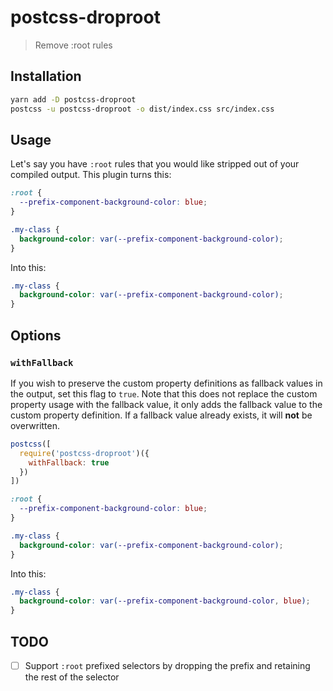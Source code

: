 # postcss-droproot
>
> Remove :root rules

## Installation

```sh
yarn add -D postcss-droproot
postcss -u postcss-droproot -o dist/index.css src/index.css
```

## Usage

Let's say you have `:root` rules that you would like stripped out of your compiled output. This plugin turns this:

```css
:root {
  --prefix-component-background-color: blue;
}

.my-class {
  background-color: var(--prefix-component-background-color);
}
```

Into this:

```css
.my-class {
  background-color: var(--prefix-component-background-color);
}
```

## Options

### `withFallback`

If you wish to preserve the custom property definitions as fallback values in the output, set this flag to `true`. Note that this does not replace the custom property usage with the fallback value, it only adds the fallback value to the custom property definition. If a fallback value already exists, it will **not** be overwritten.

```js
postcss([
  require('postcss-droproot')({
    withFallback: true
  })
])
```

```css
:root {
  --prefix-component-background-color: blue;
}

.my-class {
  background-color: var(--prefix-component-background-color);
}
```

Into this:

```css
.my-class {
  background-color: var(--prefix-component-background-color, blue);
}
```

## TODO

- [ ] Support `:root` prefixed selectors by dropping the prefix and retaining the rest of the selector
